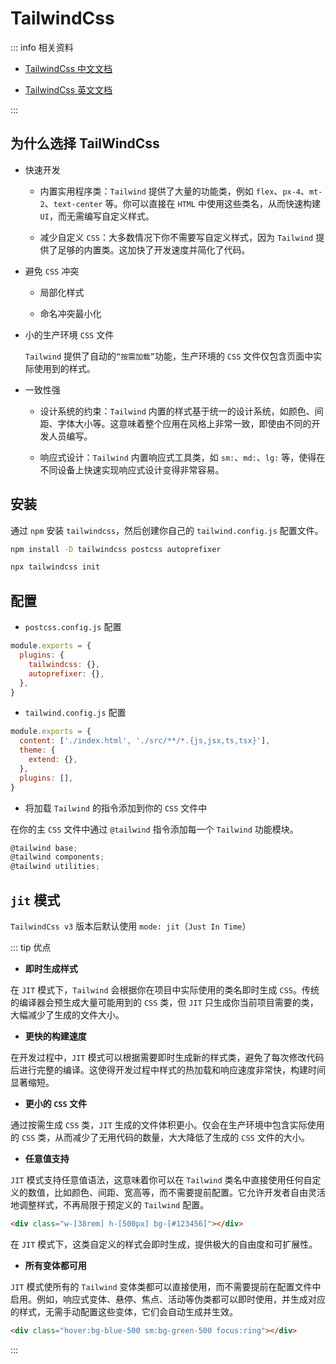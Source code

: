 # TailwindCss

::: info 相关资料

- [<u>TailwindCss 中文文档</u>](https://www.tailwindcss.cn/)

- [<u>TailwindCss 英文文档</u>](https://tailwindcss.com/)

:::

## 为什么选择 TailWindCss

- 快速开发

  - 内置实用程序类：`Tailwind` 提供了大量的功能类，例如 `flex`、`px-4`、`mt-2`、`text-center` 等。你可以直接在 `HTML` 中使用这些类名，从而快速构建 `UI`，而无需编写自定义样式。

  - 减少自定义 `CSS`：大多数情况下你不需要写自定义样式，因为 `Tailwind` 提供了足够的内置类。这加快了开发速度并简化了代码。

- 避免 `CSS` 冲突

  - 局部化样式

  - 命名冲突最小化

- 小的生产环境 `CSS` 文件

  `Tailwind` 提供了自动的`“按需加载”`功能，生产环境的 `CSS` 文件仅包含页面中实际使用到的样式。

- 一致性强

  - 设计系统的约束：`Tailwind` 内置的样式基于统一的设计系统，如颜色、间距、字体大小等。这意味着整个应用在风格上非常一致，即使由不同的开发人员编写。

  - 响应式设计：`Tailwind` 内置响应式工具类，如 `sm:`、`md:`、`lg:` 等，使得在不同设备上快速实现响应式设计变得非常容易。

## 安装

通过 `npm` 安装 `tailwindcss`，然后创建你自己的 `tailwind.config.js` 配置文件。

```sh
npm install -D tailwindcss postcss autoprefixer

npx tailwindcss init
```

## 配置

- `postcss.config.js` 配置

```js
module.exports = {
  plugins: {
    tailwindcss: {},
    autoprefixer: {},
  },
}
```

- `tailwind.config.js` 配置

```js
module.exports = {
  content: ['./index.html', './src/**/*.{js,jsx,ts,tsx}'],
  theme: {
    extend: {},
  },
  plugins: [],
}
```

- 将加载 `Tailwind` 的指令添加到你的 `CSS` 文件中

在你的主 `CSS` 文件中通过 `@tailwind` 指令添加每一个 `Tailwind` 功能模块。

```js
@tailwind base;
@tailwind components;
@tailwind utilities;
```

## `jit` 模式

`TailwindCss v3` 版本后默认使用 `mode: jit`（`Just In Time`）

::: tip 优点

- **即时生成样式**

在 `JIT` 模式下，`Tailwind` 会根据你在项目中实际使用的类名即时生成 `CSS`。传统的编译器会预生成大量可能用到的 `CSS` 类，但 `JIT` 只生成你当前项目需要的类，大幅减少了生成的文件大小。

- **更快的构建速度**

在开发过程中，`JIT` 模式可以根据需要即时生成新的样式类，避免了每次修改代码后进行完整的编译。这使得开发过程中样式的热加载和响应速度非常快，构建时间显著缩短。

- **更小的 `CSS` 文件**

通过按需生成 `CSS` 类，`JIT` 生成的文件体积更小。仅会在生产环境中包含实际使用的 `CSS` 类，从而减少了无用代码的数量，大大降低了生成的 `CSS` 文件的大小。

- **任意值支持**

`JIT` 模式支持任意值语法，这意味着你可以在 `Tailwind` 类名中直接使用任何自定义的数值，比如颜色、间距、宽高等，而不需要提前配置。它允许开发者自由灵活地调整样式，不再局限于预定义的 `Tailwind` 配置。

```html
<div class="w-[38rem] h-[500px] bg-[#123456]"></div>
```

在 `JIT` 模式下，这类自定义的样式会即时生成，提供极大的自由度和可扩展性。

- **所有变体都可用**

`JIT` 模式使所有的 `Tailwind` 变体类都可以直接使用，而不需要提前在配置文件中启用。例如，响应式变体、悬停、焦点、活动等伪类都可以即时使用，并生成对应的样式，无需手动配置这些变体，它们会自动生成并生效。

```html
<div class="hover:bg-blue-500 sm:bg-green-500 focus:ring"></div>
```

:::
